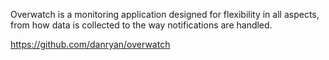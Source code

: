 Overwatch is a monitoring application designed for flexibility in all aspects,
from how data is collected to the way notifications are handled.

https://github.com/danryan/overwatch
